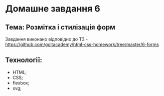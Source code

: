 # Домашне завдання 6
## Тема: Розмітка і стилізація форм
Завдання виконано відповідно до ТЗ - https://github.com/goitacademy/html-css-homework/tree/master/6-forms

## Технології:
 - HTML;
 - CSS;
 - flexbox;
 - svg;
